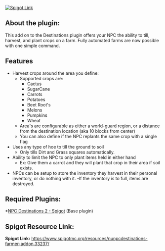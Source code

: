 [![Spigot Link](http://www.livecar.net/random/destinations_farmer.png)](https://www.spigotmc.org/resources/nunpcdestinations-farmer-addon.33237/) 

## About the plugin:
   This add on to the Destinations plugin offers your NPC the ability to till, harvest, and plant crops on a farm. Fully automated farms are now possible with one simple command.

## Features
- Harvest crops around the area you define:   
  - Supported crops are:   
    - Cactus   
    - SugarCane   
    - Carrots
    - Potatoes
    - Beet Root's
    - Melons
    - Pumpkins
    - Wheat
  - Area's are configurable as either a world-guard region, or a distance from the destination location (aka 10 blocks from center)
  - You can also define if the NPC replants the same crop with a single flag
- Uses any type of hoe to till the ground to soil
  - Only tills Dirt and Grass squares automatically.
- Ability to limit the NPC to only plant items held in either hand
  - Ex: Give them a carrot and they will plant that crop in their area if soil exists.
- NPCs can be setup to store the inventory they harvest in their personal inventory, or do nothing with it.
  -If the inventory is to full, items are destroyed.


## Required Plugins:
*[NPC Destinations 2 - Spigot](https://www.spigotmc.org/resources/nunpcdestinations-create-living-npcs-1-8-3-1-11.13863/)  (Base plugin)  

## Spigot Resource Link:
**Spigot Link:** https://www.spigotmc.org/resources/nunpcdestinations-farmer-addon.33237/
